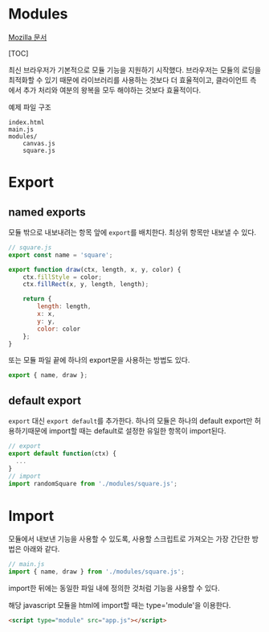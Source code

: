 # Modules

[Mozilla 문서](https://developer.mozilla.org/ko/docs/web/javascript/guide/modules)

[TOC]

최신 브라우저가 기본적으로 모듈 기능을 지원하기 시작했다. 브라우저는 모듈의 로딩을 최적화할 수 있기 때문에 라이브러리를 사용하는 것보다 더 효율적이고, 클라이언트 측에서 추가 처리와 여분의 왕복을 모두 해야하는 것보다 효율적이다.



예제 파일 구조

```
index.html
main.js
modules/
    canvas.js
    square.js
```



# Export

## named exports

모듈 밖으로 내보내려는 항목 앞에 `export`를 배치한다. 최상위 항목만 내보낼 수 있다.

```javascript
// square.js
export const name = 'square';

export function draw(ctx, length, x, y, color) {
    ctx.fillStyle = color;
    ctx.fillRect(x, y, length, length);

    return {
        length: length,
        x: x,
        y: y,
        color: color
    };
}
```

또는 모듈 파일 끝에 하나의 export문을 사용하는 방법도 있다.

```javascript
export { name, draw };
```



## default export

`export` 대신 `export default`를 추가한다. 하나의 모듈은 하나의 default export만 허용하기때문에 import할 때는 default로 설정한 유일한 항목이 import된다.

```javascript
// export
export default function(ctx) {
  ...
}
// import
import randomSquare from './modules/square.js';
```





# Import

모듈에서 내보낸 기능을 사용할 수 있도록, 사용할 스크립트로 가져오는 가장 간단한 방법은 아래와 같다.

```javascript
// main.js
import { name, draw } from './modules/square.js';
```

import한 뒤에는 동일한 파일 내에 정의한 것처럼 기능을 사용할 수 있다.



해당 javascript 모듈을 html에 import할 때는 type='module'을 이용한다.

```html
<script type="module" src="app.js"></script>
```

